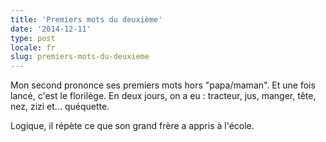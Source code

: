 ```yaml
---
title: 'Premiers mots du deuxième'
date: '2014-12-11'
type: post
locale: fr
slug: premiers-mots-du-deuxieme
---
```


Mon second prononce ses premiers mots hors "papa/maman". Et une fois lancé, c'est le florilège. En deux jours, on a eu : tracteur, jus, manger, tête, nez, zizi et... quéquette.

Logique, il répète ce que son grand frère a appris à l'école.

